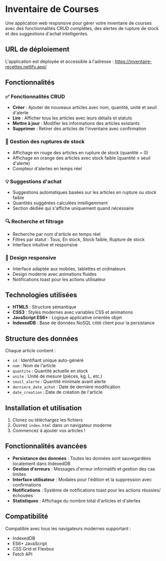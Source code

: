 # Inventaire de Courses

Une application web responsive pour gérer votre inventaire de courses avec des fonctionnalités CRUD complètes, des alertes de rupture de stock et des suggestions d'achat intelligentes.

## URL de déploiement

L'application est déployée et accessible à l'adresse : https://inventaire-recettes.netlify.app/

## Fonctionnalités

### ✅ Fonctionnalités CRUD

- **Créer** : Ajouter de nouveaux articles avec nom, quantité, unité et seuil d'alerte
- **Lire** : Afficher tous les articles avec leurs détails et statuts
- **Mettre à jour** : Modifier les informations des articles existants
- **Supprimer** : Retirer des articles de l'inventaire avec confirmation

### 🔴 Gestion des ruptures de stock

- Affichage en rouge des articles en rupture de stock (quantité = 0)
- Affichage en orange des articles avec stock faible (quantité ≤ seuil d'alerte)
- Compteur d'alertes en temps réel

### 💡 Suggestions d'achat

- Suggestions automatiques basées sur les articles en rupture ou stock faible
- Quantités suggérées calculées intelligemment
- Section dédiée qui s'affiche uniquement quand nécessaire

### 🔍 Recherche et filtrage

- Recherche par nom d'article en temps réel
- Filtres par statut : Tous, En stock, Stock faible, Rupture de stock
- Interface intuitive et responsive

### 📱 Design responsive

- Interface adaptée aux mobiles, tablettes et ordinateurs
- Design moderne avec animations fluides
- Notifications toast pour les actions utilisateur

## Technologies utilisées

- **HTML5** : Structure sémantique
- **CSS3** : Styles modernes avec variables CSS et animations
- **JavaScript ES6+** : Logique applicative orientée objet
- **IndexedDB** : Base de données NoSQL côté client pour la persistance

## Structure des données

Chaque article contient :

- `id` : Identifiant unique auto-généré
- `nom` : Nom de l'article
- `quantite` : Quantité actuelle en stock
- `unite` : Unité de mesure (pièces, kg, L, etc.)
- `seuil_alerte` : Quantité minimale avant alerte
- `derniere_date_achat` : Date de dernière modification
- `date_creation` : Date de création de l'article

## Installation et utilisation

1. Clonez ou téléchargez les fichiers
2. Ouvrez `index.html` dans un navigateur moderne
3. Commencez à ajouter vos articles !

## Fonctionnalités avancées

- **Persistance des données** : Toutes les données sont sauvegardées localement dans IndexedDB
- **Gestion d'erreurs** : Messages d'erreur informatifs et gestion des cas limites
- **Interface utilisateur** : Modales pour l'édition et la suppression avec confirmations
- **Notifications** : Système de notifications toast pour les actions réussies/échouées
- **Statistiques** : Affichage du nombre total d'articles et d'alertes

## Compatibilité

Compatible avec tous les navigateurs modernes supportant :

- IndexedDB
- ES6+ JavaScript
- CSS Grid et Flexbox
- Fetch API

